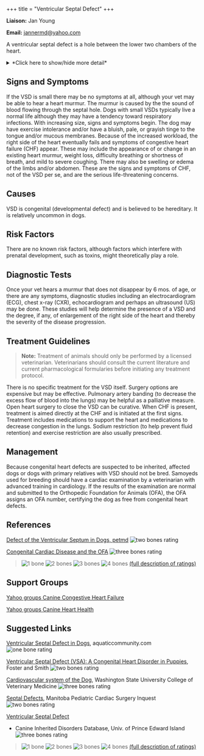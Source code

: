 +++
title = "Ventricular Septal Defect"
+++

**Liaison:** Jan Young

**Email:** <jannermd@yahoo.com>



A ventricular septal defect is a hole between the lower two chambers of
the heart.


<details>
<summary>*Click here to show/hide more detail*</summary>
The heart of a dog (or person) consists of 4 chambers. The two upper chambers are called atria (singular atrium) and the two lower chambers are called ventricles. During embryonic development the heart begins as a simple tube, which later divides into the four chambers. The two upper chambers are separated into right and left by a septal wall or septum, as are the two ventricular or lower chambers. During development, there may be failure of the septum to develop correctly, leaving a hole between the two chambers. In the case of the lower chambers, this hole is called a ventricular septal defect (VSD). The defect can vary in size from very small to quite large. The size of the defect dictates the seriousness of the condition.  The presence of a hole allows blood to flow directly from the left ventricle into the right ventricle because the pressure on the left side of the heart is much higher. Depending on the size of the hole, this can result in a significant increase in the work of the right side of the heart and an overload of blood to the lungs.  If the defect is small, only a small amount of blood flows from the left to the right and there is not a significant increase in the work load of the right side of the heart.
</details>



Signs and Symptoms
------------------

If the VSD is small there may be no symptoms at all, although your vet
may be able to hear a heart murmur. The murmur is caused by the the
sound of blood flowing through  the septal hole. Dogs with small VSDs
typically live a normal life although they may have a tendency toward
respiratory infections. With increasing size, signs and symptoms begin.
The dog may have exercise intolerance and/or have a bluish, pale, or
grayish tinge to the tongue and/or mucous membranes. Because of the
increased workload, the right side of the heart eventually fails and
symptoms of congestive heart failure (CHF) appear. These may include the
appearance of or change in an existing heart murmur, weight loss,
difficulty breathing or shortness of breath, and mild to severe
coughing. There may also be swelling or edema of the limbs and/or
abdomen. These are the signs and symptoms of CHF, not of the VSD per se,
and are the serious life-threatening concerns.

Causes
------

VSD is congenital (developmental defect) and is believed to be
hereditary. It is relatively uncommon in dogs.

Risk Factors
------------

There are no known risk factors, although factors which interfere with
prenatal development, such as toxins, might theoretically play a role.

Diagnostic Tests
----------------

Once your vet hears a murmur that does not disappear by 6 mos. of age,
or there are any symptoms, diagnostic studies including an
electrocardiogram (ECG), chest x-ray (CXR),  echocardiogram and perhaps
an ultrasound (US) may be done. These studies will help determine the
presence of a VSD and the degree, if any, of enlargement of the right
side of the heart and thereby the severity of the disease progression.

Treatment Guidelines
--------------------

> **Note:** Treatment of animals should only be performed by a licensed
> veterinarian. Veterinarians should consult the current literature and
> current pharmacological formularies before initiating any treatment
> protocol.

There is no specific treatment for the VSD itself. Surgery options are
expensive but may be effective. Pulmonary artery banding (to decrease
the excess flow of blood into the lungs) may be helpful as a palliative
measure. Open heart surgery to close the VSD can be curative. When CHF
is present, treatment is aimed directly at the CHF and is initiated at
the first signs. Treatment includes medications to support the heart and
medications to decrease congestion in the lungs. Sodium restriction (to
help prevent fluid retention) and exercise restriction are also usually
prescribed.

Management
----------

Because congenital heart defects are suspected to be inherited, affected
dogs or dogs with primary relatives with VSD should not be bred.
Samoyeds used for breeding should have a cardiac examination by a
veterinarian with advanced training in cardiology. If the results of the
examination are normal and submitted to the Orthopedic Foundation for
Animals (OFA), the OFA assigns an OFA number, certifying the dog as free
from congenital heart defects.

References
----------

[Defect of the Ventricular Septum in Dogs,
petmd](http://www.petmd.com/dog/conditions/cardiovascular/c_dg_septal_defect)
![two bones
rating](/img/2-bones.gif)



 [Congenital Cardiac Disease and the
OFA](https://www.ofa.org/diseases/other-diseases/cardiac-disease)  ![three
bones
rating](/img/3-bones.gif)






> ![1 bone](/img/1-bone.gif)
> ![2 bones](/img/2-bones.gif)
> ![3 bones](/img/3-bones.gif)
> ![4 bones](/img/4-bones.gif)
> [(full description of ratings)](/diseases/ratings-what-do-they-mean)

Support Groups
--------------

[Yahoo groups Canine Congestive Heart
Failure](https://groups.yahoo.com/neo/groups/congestiveheartfailure/info)



[Yahoo groups Canine Heart
Health](https://groups.yahoo.com/neo/groups/caninehearthealth/info)

Suggested Links
---------------

[Ventricular Septal Defect in
Dogs](http://www.aquaticcommunity.com/dog/health/cardio/Ventricularseptaldefect.php),
aquaticcommunity.com ![one bone
rating](/img/1-bone.gif)



[Ventricular Septal Defect (VSA):  A Congenital Heart Disorder in
Puppies](https://www.petcoach.co/article/ventricular-septal-defect-vsa-a-congenital-heart-disorder-i/),
Foster and Smith ![two bones
rating](/img/2-bones.gif)



[Cardiovascular system of the
Dog](http://www.vetmed.wsu.edu/ClientED/anatomy/cardiovascular.aspx),
Washington State University College of Veterinary Medicine ![three bones
rating](/img/3-bones.gif)



[Septal
Defects](http://www.pediatriccardiacinquest.mb.ca/ch02/septaldefects.html),
Manitoba Pediatric Cardiac Surgery Inquest ![two bones
rating](/img/2-bones.gif)



[Ventricular Septal
Defect](http://cidd.discoveryspace.ca/disorder/ventricular-septal-defect-vsd.html)
- Canine Inherited Disorders Database, Univ. of Prince Edward Island
![three bones
rating](/img/3-bones.gif)



> ![1 bone](/img/1-bone.gif)
> ![2 bones](/img/2-bones.gif)
> ![3 bones](/img/3-bones.gif)
> ![4 bones](/img/4-bones.gif)
> [(full description of ratings)](/diseases/ratings-what-do-they-mean)


